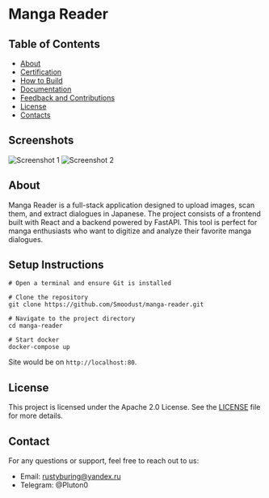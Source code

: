 # Manga Reader

## Table of Contents
- [About](#-about)
- [Certification](#-certification)
- [How to Build](#-how-to-build)
- [Documentation](#-documentation)
- [Feedback and Contributions](#-feedback-and-contributions)
- [License](#-license)
- [Contacts](#%EF%B8%8F-contacts)

## Screenshots

![Screenshot 1](path/to/screenshot1.png)
![Screenshot 2](path/to/screenshot2.png)

## About

Manga Reader is a full-stack application designed to upload images, scan them, and extract dialogues in Japanese. The project consists of a frontend built with React and a backend powered by FastAPI. This tool is perfect for manga enthusiasts who want to digitize and analyze their favorite manga dialogues.

## Setup Instructions

```shell
# Open a terminal and ensure Git is installed

# Clone the repository
git clone https://github.com/Smoodust/manga-reader.git
   
# Navigate to the project directory
cd manga-reader

# Start docker
docker-compose up

```

Site would be on `http://localhost:80`.

## License

This project is licensed under the Apache 2.0 License. See the [LICENSE](LICENSE) file for more details.

## Contact

For any questions or support, feel free to reach out to us:

- Email: rustyburing@yandex.ru
- Telegram: @Pluton0